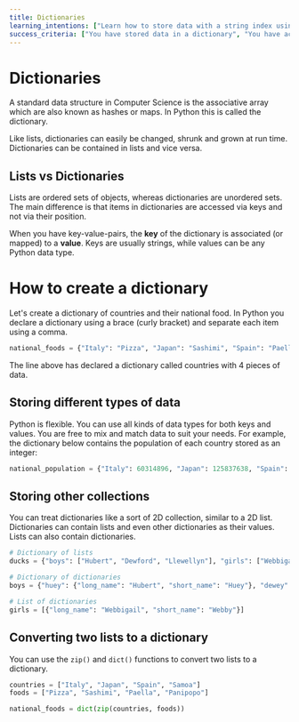 ```yaml
---
title: Dictionaries
learning_intentions: ["Learn how to store data with a string index using dictionaries", "Access values inside dictionaries"]
success_criteria: ["You have stored data in a dictionary", "You have accessed data from within a dictionary"]
---
```


# Dictionaries

A standard data structure in Computer Science is the associative array which are also known as hashes or maps. In Python this is called the dictionary. 

Like lists, dictionaries can easily be changed, shrunk and grown at run time. Dictionaries can be contained in lists and vice versa.

## Lists vs Dictionaries

Lists are ordered sets of objects, whereas dictionaries are unordered sets. The main difference is that items in dictionaries are accessed via keys and not via their position.

When you have key-value-pairs, the **key** of the dictionary is associated (or mapped) to a **value**. Keys are usually strings, while values can be any Python data type.

# How to create a dictionary

Let's create a dictionary of countries and their national food. In Python you declare a dictionary using a brace (curly bracket) and separate each item using a comma.

```python
national_foods = {"Italy": "Pizza", "Japan": "Sashimi", "Spain": "Paella", "Samoa": "Panipopo"}
```

The line above has declared a dictionary called countries with 4 pieces of data.

## Storing different types of data

Python is flexible. You can use all kinds of data types for both keys and values. You are free to mix and match data to suit your needs. For example, the dictionary below contains the population of each country stored as an integer:

```python
national_population = {"Italy": 60314896, "Japan": 125837638, "Spain": 46784706, "Samoa": 200593}
```

## Storing other collections

You can treat dictionaries like a sort of 2D collection, similar to a 2D list. Dictionaries can contain lists and even other dictionaries as their values. Lists can also contain dictionaries.

```python
# Dictionary of lists
ducks = {"boys": ["Hubert", "Dewford", "Llewellyn"], "girls": ["Webbigail", "Lena", "Violet"]}

# Dictionary of dictionaries
boys = {"huey": {"long_name": "Hubert", "short_name": "Huey"}, "dewey": {"long_name": "Dewford", "short_name": "Dewey"}, "louie": {"long_name": "Llewellyn", "short_name": "Louie"}}

# List of dictionaries
girls = [{"long_name": "Webbigail", "short_name": "Webby"}]
```

## Converting two lists to a dictionary

You can use the ``zip()`` and ``dict()`` functions to convert two lists to a dictionary.

```python
countries = ["Italy", "Japan", "Spain", "Samoa"]
foods = ["Pizza", "Sashimi", "Paella", "Panipopo"]

national_foods = dict(zip(countries, foods))
```